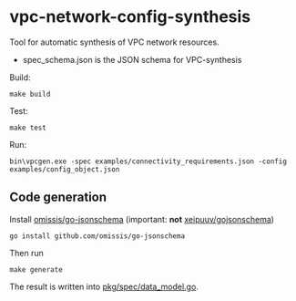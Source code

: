 # vpc-network-config-synthesis
Tool for automatic synthesis of VPC network resources.

* spec_schema.json is the JSON schema for VPC-synthesis

Build:
```commandline
make build
```

Test:
```commandline
make test
```
Run:
```commandline
bin\vpcgen.exe -spec examples/connectivity_requirements.json -config examples/config_object.json
```

## Code generation

Install [omissis/go-jsonschema](https://github.com/omissis/go-jsonschema) (important: **not** [xeipuuv/gojsonschema](https://github.com/xeipuuv/gojsonschema))
```commandline
go install github.com/omissis/go-jsonschema
```

Then run
```commandline
make generate
```
The result is written into [pkg/spec/data_model.go](pkg/spec/data_model.go).
